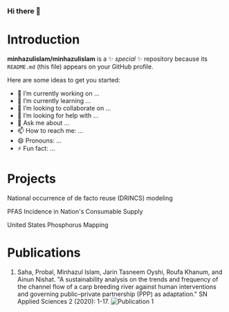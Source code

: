 ### Hi there 👋


# Introduction

**minhazulislam/minhazulislam** is a ✨ _special_ ✨ repository because its `README.md` (this file) appears on your GitHub profile.

Here are some ideas to get you started:

- 🔭 I’m currently working on ...
- 🌱 I’m currently learning ...
- 👯 I’m looking to collaborate on ...
- 🤔 I’m looking for help with ...
- 💬 Ask me about ...
- 📫 How to reach me: ...
- 😄 Pronouns: ...
- ⚡ Fun fact: ...


# Projects

National occurrence of de facto reuse (DRINCS) modeling

PFAS Incidence in Nation's Consumable Supply

United States Phosphorus Mapping

# Publications
1. Saha, Probal, Minhazul Islam, Jarin Tasneem Oyshi, Roufa Khanum, and Ainun Nishat. "A sustainability analysis on the trends and frequency of the channel flow of a carp breeding river against human interventions and governing public–private partnership (PPP) as adaptation." SN Applied Sciences 2 (2020): 1-17. ![Publication 1](https://doi.org/10.1007/s42452-020-2766-4)
